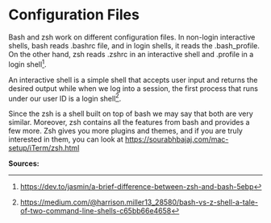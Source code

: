 # Configuration Files
Bash and zsh work on different configuration files. In non-login interactive shells, bash reads .bashrc file, and in login shells, it reads the .bash_profile. On the other hand, zsh reads .zshrc in an interactive shell and .profile in a login shell[^footnote1].

An interactive shell is a simple shell that accepts user input and returns the desired output while when we log into a session, the first process that runs under our user ID is a login shell[^footnote2].

Since the zsh is a shell built on top of bash we may say that both are very similar. Moreover, zsh contains all the features from bash and provides a few more. Zsh gives you more plugins and themes, and if you are truly interested in them, you can look at https://sourabhbajaj.com/mac-setup/iTerm/zsh.html

**Sources:**  
[^footnote1]:https://dev.to/jasmin/a-brief-difference-between-zsh-and-bash-5ebp   
[^footnote2]:https://medium.com/@harrison.miller13_28580/bash-vs-z-shell-a-tale-of-two-command-line-shells-c65bb66e4658
